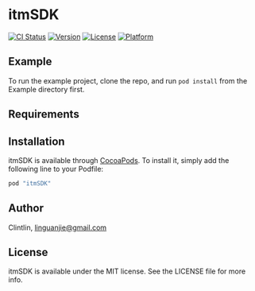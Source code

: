 # itmSDK

[![CI Status](http://img.shields.io/travis/Clintlin/itmSDK.svg?style=flat)](https://travis-ci.org/Clintlin/itmSDK)
[![Version](https://img.shields.io/cocoapods/v/itmSDK.svg?style=flat)](http://cocoapods.org/pods/itmSDK)
[![License](https://img.shields.io/cocoapods/l/itmSDK.svg?style=flat)](http://cocoapods.org/pods/itmSDK)
[![Platform](https://img.shields.io/cocoapods/p/itmSDK.svg?style=flat)](http://cocoapods.org/pods/itmSDK)

## Example

To run the example project, clone the repo, and run `pod install` from the Example directory first.

## Requirements

## Installation

itmSDK is available through [CocoaPods](http://cocoapods.org). To install
it, simply add the following line to your Podfile:

```ruby
pod "itmSDK"
```

## Author

Clintlin, linguanjie@gmail.com

## License

itmSDK is available under the MIT license. See the LICENSE file for more info.
